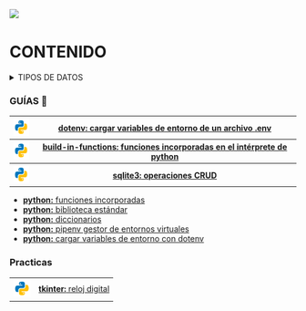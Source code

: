 <a href="../">![](https://img.shields.io/badge/regresar%20a%20principal-%E2%86%A9-gray?style=for-the-badge&logo=files&logoColor=%23FAC171)</a>

# CONTENIDO

<details>
		<summary>TIPOS DE DATOS</summary>
		<ul>
			<li><a href="papers/data-types/strings/readme.md"><b>Strings</b></a></li>
		</ul></details>


<h3>GUÍAS 📑</h3>


<table>
	<tr>
		<th><img height="30" src="../assets/png/python.png" /></th>
		<th>
			<a href="./dotenv"><b>dotenv:</b> cargar variables de entorno de un archivo <b>.env</b>
			</a>
		</th>
	</tr>
	<tr>
		<th><img height="30" src="../assets/png/python.png" /></th>
		<th>
			<a href="./build-in-functions"><b>build-in-functions:</b> funciones incorporadas en el intérprete de python
			</a>
		</th>
	</tr>
	<tr>
		<th><img height="30" src="../assets/png/python.png" /></th>
		<th>
			<a href="./crud"><b>sqlite3:</b> operaciones CRUD
			</a>
		</th>
	</tr>
</table>


<ul>
	<li><a href="papers/build-in-functions/index.md"><b>python:</b> funciones incorporadas</a></li>
	<li><a href="papers/standard-library/index.md"><b>python:</b> biblioteca estándar</a></li>
	<li><a href="papers/dictionary/readme.md"><b>python:</b> diccionarios</a></li>
	<li><a href="papers/pipenv/readme.md"><b>python:</b> pipenv gestor de entornos virtuales</a></li>
	<li><a href="papers/dotenv/readme.md"><b>python:</b> cargar variables de entorno con dotenv</a></li>

</ul>


<h3>Practicas</h3>


<table>
	<tr>
		<th><img height="30" src="../assets/png/python.png" /></th>
		<td>
			<a href="./practicas/tkinter/reloj-digital"><b>tkinter:</b> reloj digital</a>
		</td>
	</tr>
</table>
